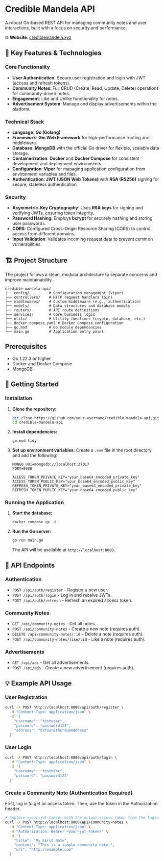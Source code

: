 # Credible Mandela API

A robust Go-based REST API for managing community notes and user interactions, built with a focus on security and performance.

🌐 **Website**: [crediblemandela.xyz](https://tek-zeki-sensin.vercel.app/community-notes)

## 🌟 Key Features & Technologies

### Core Functionality

- **User Authentication**: Secure user registration and login with JWT (access and refresh tokens).
- **Community Notes**: Full CRUD (Create, Read, Update, Delete) operations for community-driven notes.
- **Engagement**: Like and Unlike functionality for notes.
- **Advertisement System**: Manage and display advertisements within the platform.

### Technical Stack

- **Language**: **Go (Golang)**
- **Framework**: **Gin Web Framework** for high-performance routing and middleware.
- **Database**: **MongoDB** with the official Go driver for flexible, scalable data storage.
- **Containerization**: **Docker** and **Docker Compose** for consistent development and deployment environments.
- **Configuration**: **Viper** for managing application configuration from environment variables and files.
- **Authentication**: **JWT (JSON Web Tokens)** with **RSA (RS256)** signing for secure, stateless authentication.

### Security

- **Asymmetric-Key Cryptography**: Uses **RSA keys** for signing and verifying JWTs, ensuring token integrity.
- **Password Hashing**: Employs **bcrypt** for securely hashing and storing user passwords.
- **CORS**: Configured Cross-Origin Resource Sharing (CORS) to control access from different domains.
- **Input Validation**: Validates incoming request data to prevent common vulnerabilities.

## 🏗️ Project Structure

The project follows a clean, modular architecture to separate concerns and improve maintainability.

```
credible-mandela-api/
├── config/         # Configuration management (Viper)
├── controllers/    # HTTP request handlers (Gin)
├── middlewares/    # Custom middleware (e.g., authentication)
├── models/         # Data structures and database models
├── routers/        # API route definitions
├── services/       # Core business logic
├── utils/          # Utility functions (crypto, database, etc.)
├── docker-compose.yaml # Docker Compose configuration
├── go.mod          # Go module dependencies
└── main.go         # Application entry point
```

## Prerequisites

- Go 1.22.3 or higher
- Docker and Docker Compose
- MongoDB

## 🚀 Getting Started

### Installation

1.  **Clone the repository:**

    ```bash
    git clone https://github.com/your-username/credible-mandela-api.git
    cd credible-mandela-api
    ```

2.  **Install dependencies:**

    ```bash
    go mod tidy
    ```

3.  **Set up environment variables:**
    Create a `.env` file in the root directory and add the following:

    ```env
    MONGO_URI=mongodb://localhost:27017
    PORT=8080

    ACCESS_TOKEN_PRIVATE_KEY="your_base64_encoded_private_key"
    ACCESS_TOKEN_PUBLIC_KEY="your_base64_encoded_public_key"
    REFRESH_TOKEN_PRIVATE_KEY="your_base64_encoded_private_key"
    REFRESH_TOKEN_PUBLIC_KEY="your_base64_encoded_public_key"
    ```

### Running the Application

1.  **Start the database:**

    ```bash
    docker-compose up -d
    ```

2.  **Run the Go server:**
    ```bash
    go run main.go
    ```
    The API will be available at `http://localhost:8080`.

## 🔄 API Endpoints

### Authentication

- `POST /api/auth/register` - Register a new user.
- `POST /api/auth/login` - Log in and receive JWTs.
- `POST /api/auth/refresh` - Refresh an expired access token.

### Community Notes

- `GET /api/community-notes` - Get all notes.
- `POST /api/community-notes` - Create a new note (requires auth).
- `DELETE /api/community-notes/:id` - Delete a note (requires auth).
- `POST /api/community-notes/like/:id` - Like a note (requires auth).

### Advertisements

- `GET /api/ads` - Get all advertisements.
- `POST /api/ads` - Create a new advertisement (requires auth).

## 💡 Example API Usage

### User Registration

```bash
curl -X POST http://localhost:8080/api/auth/register \
  -H "Content-Type: application/json" \
  -d '{
    "username": "testuser",
    "password": "password123",
    "address": "0xYourEthereumAddress"
  }'
```

### User Login

```bash
curl -X POST http://localhost:8080/api/auth/login \
  -H "Content-Type: application/json" \
  -d '{
    "username": "testuser",
    "password": "password123"
  }'
```

### Create a Community Note (Authentication Required)

First, log in to get an access token. Then, use the token in the Authorization header.

```bash
# Replace <your-jwt-token> with the actual access token from the login response
curl -X POST http://localhost:8080/api/community-notes \
  -H "Content-Type: application/json" \
  -H "Authorization: Bearer <your-jwt-token>" \
  -d '{
    "title": "My First Note",
    "content": "This is a sample community note.",
    "url": "http://example.com"
  }'
```
